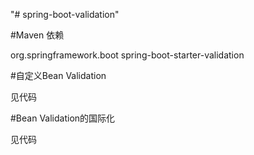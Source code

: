 "# spring-boot-validation" 

#Maven 依赖

<dependency>
  <groupId>org.springframework.boot</groupId>
  <artifactId>spring-boot-starter-validation</artifactId>
</dependency>

#自定义Bean Validation

见代码

#Bean Validation的国际化

见代码


